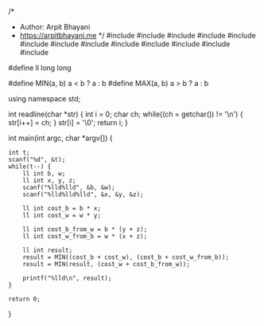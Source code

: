 /*
 *  Author: Arpit Bhayani
 *  https://arpitbhayani.me
 */
#include <cmath>
#include <cstdio>
#include <cstdlib>
#include <climits>
#include <deque>
#include <iostream>
#include <list>
#include <limits>
#include <map>
#include <queue>
#include <set>
#include <stack>
#include <vector>

#define ll long long

#define MIN(a, b) a < b ? a : b
#define MAX(a, b) a > b ? a : b

using namespace std;

int readline(char *str) {
    int i = 0;
    char ch;
    while((ch = getchar()) != '\n') {
        str[i++] = ch;
    }
    str[i] = '\0';
    return i;
}

int main(int argc, char *argv[]) {

    int t;
    scanf("%d", &t);
    while(t--) {
        ll int b, w;
        ll int x, y, z;
        scanf("%lld%lld", &b, &w);
        scanf("%lld%lld%lld", &x, &y, &z);

        ll int cost_b = b * x;
        ll int cost_w = w * y;

        ll int cost_b_from_w = b * (y + z);
        ll int cost_w_from_b = w * (x + z);

        ll int result;
        result = MIN((cost_b + cost_w), (cost_b + cost_w_from_b));
        result = MIN(result, (cost_w + cost_b_from_w));

        printf("%lld\n", result);
    }

    return 0;
}
